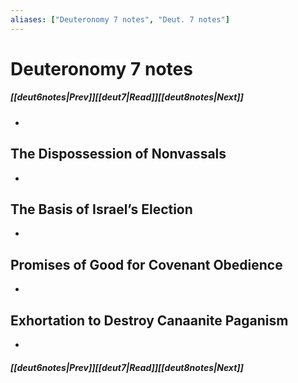 ```yaml
---
aliases: ["Deuteronomy 7 notes", "Deut. 7 notes"]
---
```

# Deuteronomy 7 notes
##### <span class=arrow-left></span>[[deut6notes|Prev]]<span class=navigation-separator></span>[[deut7|Read]]<span class=navigation-separator></span>[[deut8notes|Next]]<span class=arrow-right></span>
- 
## The Dispossession of Nonvassals
- 
## The Basis of Israel’s Election
- 
## Promises of Good for Covenant Obedience
- 
## Exhortation to Destroy Canaanite Paganism
- 
##### <span class=arrow-left></span>[[deut6notes|Prev]]<span class=navigation-separator></span>[[deut7|Read]]<span class=navigation-separator></span>[[deut8notes|Next]]<span class=arrow-right></span>